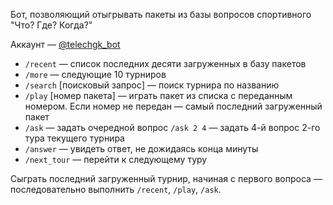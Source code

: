 Бот, позволяющий отыгрывать пакеты из базы вопросов спортивного "Что? Где? Когда?"

Аккаунт &mdash; [@telechgk_bot](http://telegram.me/telechgk)

* `/recent` &mdash; список последних десяти загруженных в базу пакетов
* `/more` &mdash; следующие 10 турниров
* `/search` [поисковый запрос] &mdash; поиск турнира по названию
* `/play` [номер пакета] &mdash; играть пакет из списка с переданным номером. Если номер не передан &mdash; 
самый последний загруженный пакет
* `/ask` &mdash; задать очередной вопрос
    `/ask 2 4` &mdash; задать 4-й вопрос 2-го тура текущего турнира
* `/answer` &mdash; увидеть ответ, не дожидаясь конца минуты
* `/next_tour` &mdash; перейти к следующему туру

Сыграть последний загруженный турнир, начиная с первого вопроса &mdash; 
последовательно выполнить `/recent`, `/play`, `/ask`.